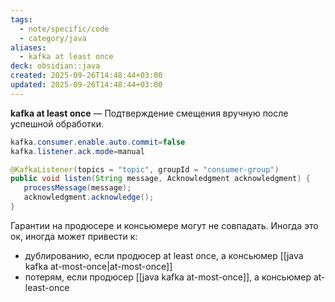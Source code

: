 ```yaml
---
tags:
  - note/specific/code
  - category/java
aliases:
  - kafka at least once
deck: obsidian::java
created: 2025-09-26T14:48:44+03:00
updated: 2025-09-26T14:48:44+03:00
---
```


**kafka at least once**
—
Подтверждение смещения вручную после успешной обработки.
```java
kafka.consumer.enable.auto.commit=false 
kafka.listener.ack.mode=manual 

@KafkaListener(topics = "topic", groupId = "consumer-group") 
public void listen(String message, Acknowledgment acknowledgment) { 
   processMessage(message);   
   acknowledgment.acknowledge(); 
}
```
Гарантии на продюсере и консьюмере могут не совпадать. Иногда это ок, иногда может привести к:
- дублированию, если продюсер at least once, а консьюмер [[java kafka at-most-once|at-most-once]]
- потерям, если продюсер [[java kafka at-most-once]], а консьюмер at-least-once
